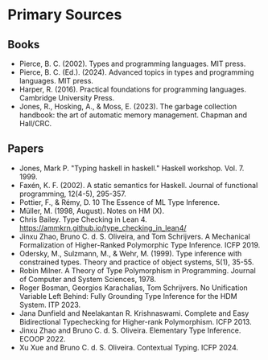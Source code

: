 # Primary Sources

## Books

* Pierce, B. C. (2002). Types and programming languages. MIT press.
* Pierce, B. C. (Ed.). (2024). Advanced topics in types and programming languages. MIT press.
* Harper, R. (2016). Practical foundations for programming languages. Cambridge University Press.
* Jones, R., Hosking, A., & Moss, E. (2023). The garbage collection handbook: the art of automatic memory management. Chapman and Hall/CRC.

## Papers

* Jones, Mark P. "Typing haskell in haskell." Haskell workshop. Vol. 7. 1999.
* Faxén, K. F. (2002). A static semantics for Haskell. Journal of functional programming, 12(4-5), 295-357.
* Pottier, F., & Rémy, D. 10 The Essence of ML Type Inference.
* Müller, M. (1998, August). Notes on HM (X).
* Chris Bailey. Type Checking in Lean 4. https://ammkrn.github.io/type_checking_in_lean4/
* Jinxu Zhao, Bruno C. d. S. Oliveira, and Tom Schrijvers. A Mechanical Formalization of Higher-Ranked Polymorphic Type Inference. ICFP 2019.
* Odersky, M., Sulzmann, M., & Wehr, M. (1999). Type inference with constrained types. Theory and practice of object systems, 5(1), 35-55.
* Robin Milner. A Theory of Type Polymorphism in Programming. Journal of Computer and System Sciences, 1978.
* Roger Bosman, Georgios Karachalias, Tom Schrijvers. No Unification Variable Left Behind: Fully Grounding Type Inference for the HDM System. ITP 2023.
* Jana Dunfield and Neelakantan R. Krishnaswami. Complete and Easy Bidirectional Typechecking for Higher-rank Polymorphism. ICFP 2013.
* Jinxu Zhao and Bruno C. d. S. Oliveira. Elementary Type Inference. ECOOP 2022.
* Xu Xue and Bruno C. d. S. Oliveira. Contextual Typing. ICFP 2024.
